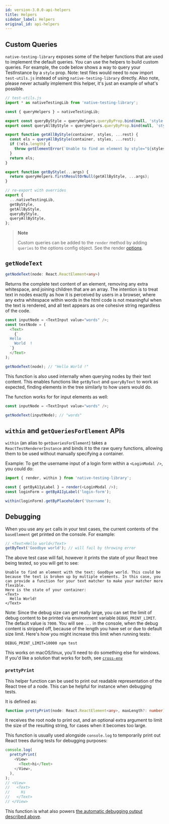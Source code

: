 ```yaml
---
id: version-3.0.0-api-helpers
title: Helpers
sidebar_label: Helpers
original_id: api-helpers
---
```


## Custom Queries

`native-testing-library` exposes some of the helper functions that are used to implement the default
queries. You can use the helpers to build custom queries. For example, the code below shows a way to
query your TestInstance by a `style` prop. Note: test files would need to now import `test-utils.js`
instead of using `native-testing-library` directly. Also note, please never actually implement this
helper, it's just an example of what's possible.

```javascript
// test-utils.js
import * as nativeTestingLib from 'native-testing-library';

const { queryHelpers } = nativeTestingLib;

export const queryByStyle = queryHelpers.queryByProp.bind(null, 'style');
export const queryAllByStyle = queryHelpers.queryByProp.bind(null, 'style');

export function getAllByStyle(container, styles, ...rest) {
  const els = queryAllByStyle(container, styles, ...rest);
  if (!els.length) {
    throw getElementError(`Unable to find an element by style="${styles}"`, container);
  }
  return els;
}

export function getByStyle(...args) {
  return queryHelpers.firstResultOrNull(getAllByStyle, ...args);
}

// re-export with overrides
export {
  ...nativeTestingLib,
  getByStyle,
  getAllByStyle,
  queryByStyle,
  queryAllByStyle,
};
```

> **Note**
>
> Custom queries can be added to the `render` method by adding `queries` to the options config
> object. See the render [options](/docs/api-render#render-options).

## `getNodeText`

```typescript
getNodeText(node: React.ReactElement<any>)
```

Returns the complete text content of an element, removing any extra whitespace, and joining children
that are an array. The intention is to treat text in nodes exactly as how it is perceived by users
in a browser, where any extra whitespace within words in the html code is not meaningful when the
text is rendered, and all text appears as one cohesive string regardless of the code.

```javascript
const inputNode = <TextInput value="words" />;
const textNode = (
  <Text>
    {`
  Hello
    World  !
  `}
  </Text>
);

getNodeText(node); // "Hello World !"
```

This function is also used internally when querying nodes by their text content. This enables
functions like `getByText` and `queryByText` to work as expected, finding elements in the tree
similarly to how users would do.

The function works for for input elements as well:

```javascript
const inputNode = <TextInput value="words" />;

getNodeText(inputNode); // "words"
```

## `within` and `getQueriesForElement` APIs

`within` (an alias to `getQueriesForElement`) takes a `ReactTestRendererInstance` and binds it to
the raw query functions, allowing them to be used without manually specifying a container.

Example: To get the username input of a login form within a `<LoginModal />`, you could do:

```js
import { render, within } from 'native-testing-library';

const { getByA11yLabel } = render(<LoginModal />);
const loginForm = getByA11yLabel('login-form');

within(loginForm).getByPlaceholder('Username');
```

## Debugging

When you use any `get` calls in your test cases, the current contents of the `baseElement` get
printed on the console. For example:

```javascript
// <Text>Hello world</Text>
getByText('Goodbye world'); // will fail by throwing error
```

The above test case will fail, however it prints the state of your React tree being tested, so you
will get to see:

```
Unable to find an element with the text: Goodbye world. This could be because the text is broken up by multiple elements. In this case, you can provide a function for your text matcher to make your matcher more flexible.
Here is the state of your container:
<Text>
  Hello World!
</Text>
```

Note: Since the debug size can get really large, you can set the limit of debug content to be
printed via environment variable `DEBUG_PRINT_LIMIT`. The default value is `7000`. You will see
`...` in the console, when the debug content is stripped off, because of the length you have set or
due to default size limit. Here's how you might increase this limit when running tests:

```
DEBUG_PRINT_LIMIT=10000 npm test
```

This works on macOS/linux, you'll need to do something else for windows. If you'd like a solution
that works for both, see [`cross-env`](https://www.npmjs.com/package/cross-env)

### `prettyPrint`

This helper function can be used to print out readable representation of the React tree of a node.
This can be helpful for instance when debugging tests.

It is defined as:

```typescript
function prettyPrint(node: React.ReactElement<any>, maxLength?: number): string;
```

It receives the root node to print out, and an optional extra argument to limit the size of the
resulting string, for cases when it becomes too large.

This function is usually used alongside `console.log` to temporarily print out React trees during
tests for debugging purposes:

```javascript
console.log(
  prettyPrint(
    <View>
      <Text>hi</Text>
    </View>,
  ),
);
// <View>
//   <Text>
//     Hi
//   </Text>
// </View>
```

This function is what also powers [the automatic debugging output described above](#debugging).

